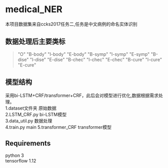 # medical_NER
本项目数据集来自ccks2017任务二,任务是中文病例的命名实体识别
## 数据处理后主要类标
>"O"
>"B-body"
>"I-body"
>"E-body"
>"B-symp"
>"I-symp"
>"E-symp"
>"B-dise"
>"I-dise"
>"E-dise"
>"B-chec"
>"I-chec"
>"E-chec"
>"B-cure"
>"I-cure"
>"E-cure"
## 模型结构
采用bi-LSTM+CRF/transformer+CRF，此后会对模型进行优化,数据根据需求处理。<br>
1.dataset文件夹 原始数据<br>
2.LSTM_CRF.py bi-LSTM模型<br>
3.data_util.py 数据处理<br>
4.train.py main
5.transformer_CRF transformer模型
## Requirements
python 3<br>
tensorflow 1.12
